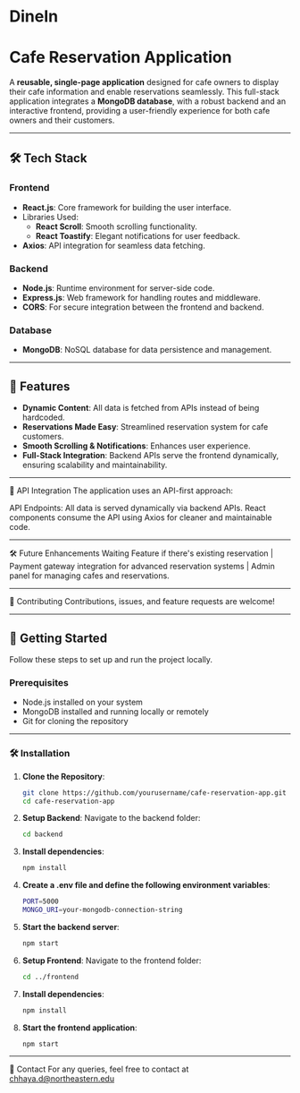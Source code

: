 # DineIn
# Cafe Reservation Application

A **reusable, single-page application** designed for cafe owners to display their cafe information and enable reservations seamlessly. This full-stack application integrates a **MongoDB database**, with a robust backend and an interactive frontend, providing a user-friendly experience for both cafe owners and their customers.

---

## 🛠️ Tech Stack

### Frontend
- **React.js**: Core framework for building the user interface.
- Libraries Used:
  - **React Scroll**: Smooth scrolling functionality.
  - **React Toastify**: Elegant notifications for user feedback.
- **Axios**: API integration for seamless data fetching.

### Backend
- **Node.js**: Runtime environment for server-side code.
- **Express.js**: Web framework for handling routes and middleware.
- **CORS**: For secure integration between the frontend and backend.

### Database
- **MongoDB**: NoSQL database for data persistence and management.

---

## 🌟 Features
- **Dynamic Content**: All data is fetched from APIs instead of being hardcoded.
- **Reservations Made Easy**: Streamlined reservation system for cafe customers.
- **Smooth Scrolling & Notifications**: Enhances user experience.
- **Full-Stack Integration**: Backend APIs serve the frontend dynamically, ensuring scalability and maintainability.

---

🔗 API Integration
The application uses an API-first approach:

API Endpoints: All data is served dynamically via backend APIs.
React components consume the API using Axios for cleaner and maintainable code.

---

🛠️ Future Enhancements
Waiting Feature if there's existing reservation | Payment gateway integration for advanced reservation systems | Admin panel for managing cafes and reservations.

---

🤝 Contributing
Contributions, issues, and feature requests are welcome!

---

## 🚀 Getting Started

Follow these steps to set up and run the project locally.

### Prerequisites
- Node.js installed on your system
- MongoDB installed and running locally or remotely
- Git for cloning the repository

---

### 🛠️ Installation

1. **Clone the Repository**:
   ```bash
   git clone https://github.com/yourusername/cafe-reservation-app.git
   cd cafe-reservation-app

2. **Setup Backend**:
    Navigate to the backend folder:
    ```bash
    cd backend

4. **Install dependencies**:
   ```bash
   npm install

5. **Create a .env file and define the following environment variables**:
   ```bash 
   PORT=5000
   MONGO_URI=your-mongodb-connection-string

5. **Start the backend server**:
    ```bash   
    npm start

6. **Setup Frontend**:
   Navigate to the frontend folder:
    ```bash
    cd ../frontend

7. **Install dependencies**:
    ```bash   
    npm install

8. **Start the frontend application**:
    ```bash 
    npm start

---

📧 Contact
For any queries, feel free to contact at chhaya.d@northeastern.edu
